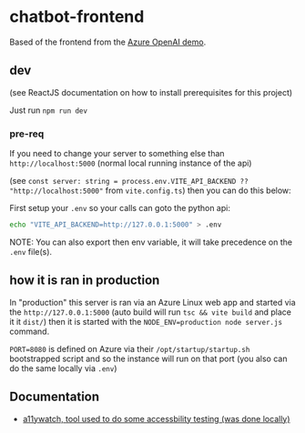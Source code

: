 # chatbot-frontend

Based of the frontend from the [Azure OpenAI demo](https://github.com/Azure-Samples/azure-search-openai-demo/tree/main).

## dev

(see ReactJS documentation on how to install prerequisites for this project)

Just run `npm run dev`

### pre-req

If you need to change your server to something else than `http://localhost:5000` (normal local running instance of the api)

(see `const server: string = process.env.VITE_API_BACKEND ?? "http://localhost:5000"` from `vite.config.ts`) then you can do this below:

First setup your `.env` so your calls can goto the python api:

```bash
echo "VITE_API_BACKEND=http://127.0.0.1:5000" > .env
```

NOTE: You can also export then env variable, it will take precedence on the `.env` file(s).

## how it is ran in production

In "production" this server is ran via an Azure Linux web app and started via the `http://127.0.0.1:5000` 
(auto build will run `tsc && vite build` and place it it `dist/`) then it is started with the `NODE_ENV=production node server.js` command.

`PORT=8080` is defined on Azure via their `/opt/startup/startup.sh` bootstrapped script and so the instance will run on that port (you also can do the same locally via `.env`)

## Documentation

- [a11ywatch, tool used to do some accessbility testing (was done locally)](https://github.com/a11ywatch/a11ywatch)